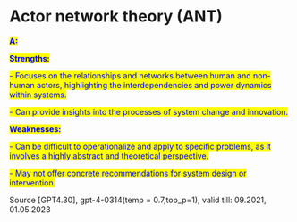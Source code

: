 # Actor network theory (ANT)

<mark style="color:blue;">**A:**</mark>

<mark style="color:blue;">**Strengths:**</mark>

<mark style="color:blue;">- Focuses on the relationships and networks between human and non-human actors, highlighting the interdependencies and power dynamics within systems.</mark>

<mark style="color:blue;">- Can provide insights into the processes of system change and innovation.</mark>



<mark style="color:blue;">**Weaknesses:**</mark>

<mark style="color:blue;">- Can be difficult to operationalize and apply to specific problems, as it involves a highly abstract and theoretical perspective.</mark>

<mark style="color:blue;">- May not offer concrete recommendations for system design or intervention.</mark>

Source \[GPT4.30], gpt-4-0314(temp = 0.7,top\_p=1), valid till: 09.2021, 01.05.2023
